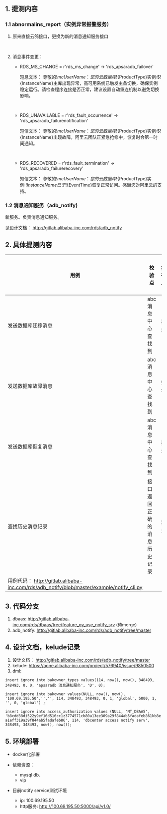 ## 1. 提测内容

### 1.1 abnormalins_report（实例异常报警服务）

1. 原来直接云鸽接口，更换为新的消息通知服务接口

   ​

2. 消息事件变更：

   - RDS_MS_CHANGE = r'rds_ms_change' -> 'rds_apsaradb_failover'

     短息文本： 尊敬的$!{mcUserName}：您的云数据库$!{ProductType}实例:$!{InstanceName}主库出现异常，高可用系统已触发主备切换，确保实例稳定运行。请检查程序连接是否正常，建议设置自动重连机制以避免切换影响。 

   ​

   - RDS_UNAVAILABLE = r'rds_fault_occurrence' -> 'rds_apsaradb_failurenotification'

     短信文本：
     尊敬的$!{mcUserName}：您的云数据库$!{ProductType}实例:$!{InstanceName}出现故障，阿里云团队正紧急抢修中，恢复时会第一时间通知。 

   ​

   - RDS_RECOVERED = r'rds_fault_termination'  -> 'rds_apsaradb_failurerecovery'

     短信文本：
     尊敬的$!{mcUserName}：您的云数据库$!{ProductType}实例:$!{InstanceName}已于$!{EventTime}恢复正常访问。感谢您对阿里云的支持。 

### 1.2 消息通知服务（adb_notify)

新服务。负责消息通知服务。

见设计文档： http://gitlab.alibaba-inc.com/rds/adb_notify

## 2. 具体提测内容

| 用例                                       | 校验点           | 执行人  | 是否通过 | 是否自动化 |
| ---------------------------------------- | ------------- | ---- | ---- | ----- |
| 发送数据库迁移消息                                | abc消息中心查找到    | 乔云   | 通过   | 否     |
| 发送数据库故障消息                                | abc消息中心查找到    | 乔云   | 通过   | 否     |
| 发送数据库恢复消息                                | abc消息中心查找到    | 乔云   | 通过   | 否     |
| 查找历史消息记录                                 | 接口返回正确的消息历史记录 | 乔云   | 通过   | 否     |
| 用例代码： http://gitlab.alibaba-inc.com/rds/adb_notify/blob/master/example/notify_cli.py |               |      |      |       |

## 3. 代码分支

1. dbaas: http://gitlab.alibaba-inc.com/rds/dbaas/tree/feature_qy_use_notify_srv (待merge)
2. adb_notify: http://gitlab.alibaba-inc.com/rds/adb_notify/tree/master

## 4. 设计文档，kelude记录

1. 设计文档： http://gitlab.alibaba-inc.com/rds/adb_notify/tree/master
2. kelude: https://aone.alibaba-inc.com/project/576940/issue/9850500
3. dml:

`insert ignore into bakowner_types values(114, now(), now(), 348493, 348493, 0, 0, 'apsaradb 消息通知服务', 'D', 0);`

`insert ignore into bakowner values(NULL, now(), now(), '100.69.195.50','','', 114, 348493, 348493, 0, 1, 'global', 5000, 1, '', 0, 'global') ;`

`insert ignore into access_authorization values (NULL, 'NT_DBAAS', 'b8cdd38di522y9ef16d516cc1z3774571cb80a13ee309a29f844ab5fadafeb861kb8ea1eff319a39f844ab5fadafeb86', 114, 'dbcenter access notify serv', 348493, 348493, now(), now());`



## 5. 环境部署

- docker化部署

- 依赖资源：

  - mysql db.
  - vip

- 目前notify service测试环境

  - ip: 100.69.195.50 
  - http服务: http://100.69.195.50:5000/api/v1.0/

  ​

